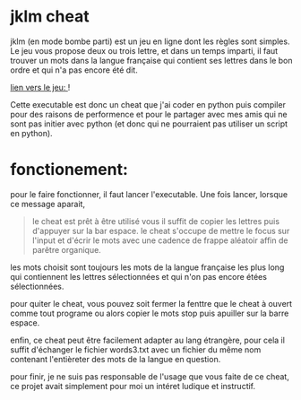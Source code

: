 # jklm cheat

jklm (en mode bombe parti) est un jeu en ligne dont les règles sont simples. Le jeu vous propose deux ou trois lettre, et dans un temps imparti, il faut trouver un mots dans la langue française qui contient ses lettres dans le bon ordre et qui n'a pas encore été dit.

[lien vers le jeu: ](https://jklm.fun/) !

Cette executable est donc un cheat que j'ai coder en python puis compiler pour des raisons de performence et pour le partager avec mes amis qui ne sont pas initier avec python (et donc qui ne pourraient pas utiliser un script en python).

# fonctionement:
pour le faire fonctionner, il faut lancer l'executable. Une fois lancer, lorsque ce message aparait,
> le cheat est prêt à être utilisé
vous il suffit de copier les lettres puis d'appuyer sur la bar espace. le cheat s'occupe de mettre le focus sur l'input et d'écrir le mots avec une cadence de frappe aléatoir affin de parêtre organique.

les mots choisit sont toujours les mots de la langue française les plus long qui contiennent les lettres sélectionnées et qui n'on pas encore étées sélectionnées.

pour quiter le cheat, vous pouvez soit fermer la fenttre que le cheat à ouvert comme tout programe ou alors copier le mots stop puis apuiller sur la barre espace.

enfin, ce cheat peut être facilement adapter au lang étrangère, pour cela il suffit d'échanger le fichier words3.txt avec un fichier du même nom contenant l'entièreter des mots de la langue en question.




pour finir, je ne suis pas responsable de l'usage que vous faite de ce cheat, ce projet avait simplement pour moi un intéret ludique et instructif.
